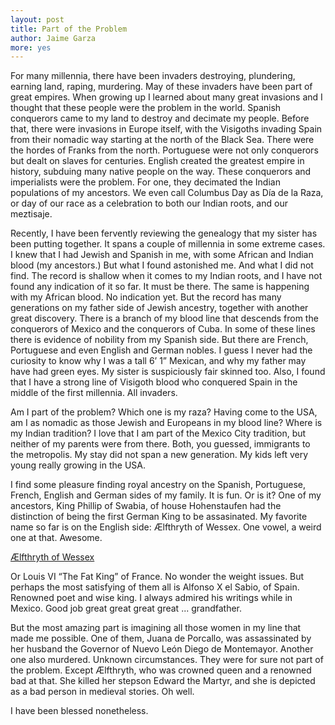```yaml
---
layout: post
title: Part of the Problem
author: Jaime Garza
more: yes
---
```


For many millennia, there have been invaders destroying, plundering, earning land, raping, murdering. May of these invaders have been part of great empires. When growing up I learned about many great invasions and I thought that these people were the problem in the world. Spanish conquerors came to my land to destroy and decimate my people. Before that, there were invasions in Europe itself, with the Visigoths invading Spain from their nomadic way starting at the north of the Black Sea. There were the hordes of Franks from the north. Portuguese were not only conquerors but dealt on slaves for centuries. English created the greatest empire in history, subduing many native people on the way. These conquerors and imperialists were the problem. For one, they decimated the Indian populations of my ancestors. We even call Columbus Day as Día de la Raza, or day of our race as a celebration to both our Indian roots, and our meztisaje.

Recently, I have been fervently reviewing the genealogy that my sister has been putting together. It spans a couple of millennia in some extreme cases. I knew that I had Jewish and Spanish in me, with some African and Indian blood (my ancestors.) But what I found astonished me. And what I did not find. The record is shallow when it comes to my Indian roots, and I have not found any indication of it so far. It must be there. The same is happening with my African blood. No indication yet. But the record has many generations on my father side of Jewish ancestry, together with another great discovery. There is a branch of my blood line that descends from the conquerors of Mexico and the conquerors of Cuba. In some of these lines there is evidence of nobility from my Spanish side. But there are French, Portuguese and even English and German nobles. I guess I never had the curiosity to know why I was a tall 6’ 1” Mexican, and why my father may have had green eyes. My sister is suspiciously fair skinned too. Also, I found that I have a strong line of Visigoth blood who conquered Spain in the middle of the first millennia. All invaders.

Am I part of the problem? Which one is my raza? Having come to the USA, am I as nomadic as those Jewish and Europeans in my blood line? Where is my Indian tradition? I love that I am part of the Mexico City tradition, but neither of my parents were from there. Both, you guessed, immigrants to the metropolis. My stay did not span a new generation. My kids left very young really growing in the USA.

I find some pleasure finding royal ancestry on the Spanish, Portuguese, French, English and German sides of my family. It is fun. Or is it? One of my ancestors, King Phillip of Swabia, of house Hohenstaufen had the distinction of being the first German King to be assasinated. My favorite name so far is on the English side: ​Ælfthryth of Wessex. One vowel, a weird one at that. Awesome.

<a href="https://en.m.wikipedia.org/wiki/%C3%86lfthryth,_Countess_of_Flanders">​Ælfthryth of Wessex</a>

Or Louis VI “The Fat King” of France. No wonder the weight issues. But perhaps the most satisfying of them all is Alfonso X el Sabio, of Spain. Renowned poet and wise king. I always admired his writings while in Mexico. Good job great great great great ... grandfather.

But the most amazing part is imagining all those women in my line that made me possible. One of them, Juana de Porcallo, was assassinated by her husband the Governor of Nuevo León Diego de Montemayor. Another one also murdered. Unknown circumstances. They were for sure not part of the problem. Except Ælfthryth, who was crowned queen and a renowned bad at that. She killed her stepson Edward the Martyr, and she is depicted as a bad person in medieval stories. Oh well.

I have been blessed nonetheless.
